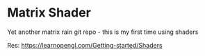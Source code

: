 # Matrix Shader
Yet another matrix rain git repo - this is my first time using shaders


Res:
https://learnopengl.com/Getting-started/Shaders
